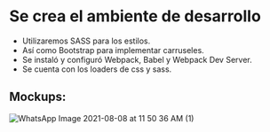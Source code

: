 # Se crea el ambiente de desarrollo

- Utilizaremos SASS para los estilos.
- Así como Bootstrap para implementar carruseles.
- Se instaló y configuró Webpack, Babel y Webpack Dev Server.
- Se cuenta con los loaders de css y sass.

## Mockups:
![WhatsApp Image 2021-08-08 at 11 50 36 AM (1)](https://user-images.githubusercontent.com/83996624/128800886-db9fd86d-8dfd-4c4f-a9ca-8e2573707018.jpeg)
